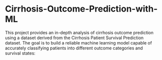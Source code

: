 # Cirrhosis-Outcome-Prediction-with-ML
This project provides an in-depth analysis of cirrhosis outcome prediction using a dataset derived from the Cirrhosis Patient Survival Prediction dataset. The goal is to build a reliable machine learning model capable of accurately classifying patients into different outcome categories and survival states:
